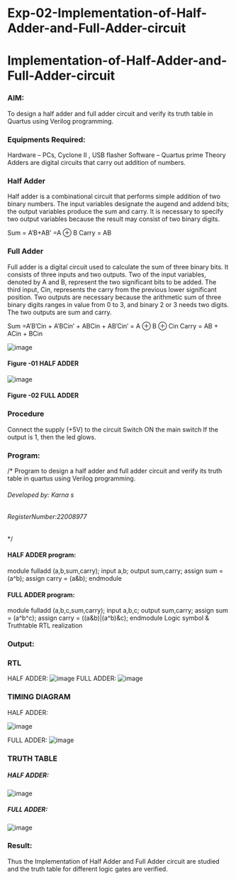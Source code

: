 # Exp-02-Implementation-of-Half-Adder-and-Full-Adder-circuit

# Implementation-of-Half-Adder-and-Full-Adder-circuit
### AIM:
To design a half adder and full adder circuit and verify its truth table in Quartus using Verilog programming.

### Equipments Required:
Hardware – PCs, Cyclone II , USB flasher
Software – Quartus prime
Theory
Adders are digital circuits that carry out addition of numbers.

### Half Adder
Half adder is a combinational circuit that performs simple addition of two binary numbers. The input variables designate the augend and addend bits; the output variables produce the sum and carry. It is necessary to specify two output variables because the result may consist of two binary digits.

Sum = A’B+AB’ =A ⊕ B Carry = AB

### Full Adder
Full adder is a digital circuit used to calculate the sum of three binary bits. It consists of three inputs and two outputs. Two of the input variables, denoted by A and B, represent the two significant bits to be added. The third input, Cin, represents the carry from the previous lower significant position. Two outputs are necessary because the arithmetic sum of three binary digits ranges in value from 0 to 3, and binary 2 or 3 needs two digits. The two outputs are sum and carry.

Sum =A’B’Cin + A’BCin’ + ABCin + AB’Cin’ = A ⊕ B ⊕ Cin Carry = AB + ACin + BCin

 ![image](https://user-images.githubusercontent.com/36288975/163552156-a13e5a56-c638-4110-97d9-8896907c8d25.png)

#### Figure -01 HALF ADDER 


![image](https://user-images.githubusercontent.com/36288975/163552057-b3547877-6d07-45b4-b7e0-bcfebfad9e1d.png)

#### Figure -02 FULL ADDER 

### Procedure

Connect the supply (+5V) to the circuit
Switch ON the main switch
If the output is 1, then the led glows.
### Program:
/*
Program to design a half adder and full adder circuit and verify its truth table in quartus using Verilog programming.
###### Developed by: Karna s 
###### RegisterNumber:22008977
*/
#### HALF ADDER program:

module fulladd (a,b,sum,carry); input a,b; output sum,carry; assign sum = (a^b); assign carry = (a&b); endmodule

#### FULL ADDER program:

module fulladd (a,b,c,sum,carry); input a,b,c; output sum,carry; assign sum = (a^b^c); assign carry = ((a&b)|(a^b)&c); endmodule Logic symbol & Truthtable RTL realization

### Output:
### RTL
HALF ADDER:
![image](https://user-images.githubusercontent.com/121109150/214809593-0af26fb6-61b8-485e-b50b-146d4ef96e5b.png)
FULL ADDER:
![image](https://user-images.githubusercontent.com/121109150/214809694-940c45d9-11e9-4d32-82ee-0c2c427d6c10.png)

### TIMING DIAGRAM
HALF ADDER:
 
 
 ![image](https://user-images.githubusercontent.com/121109150/214809841-a774c2ca-469e-421a-aa44-0864ab8853f3.png)

FULL ADDER:
![image](https://user-images.githubusercontent.com/121109150/214809953-fa1d5d8f-b8ee-437d-a576-997571c40485.png)

### TRUTH TABLE 
##### HALF ADDER:
![image](https://user-images.githubusercontent.com/121109150/214810065-3e5b3ebc-1d46-4ff0-9639-6a302522d85a.png)

##### FULL ADDER:
![image](https://user-images.githubusercontent.com/121109150/214810125-82a7e27d-8ae9-4582-91fb-62906fe7c814.png)


### Result:
Thus the Implementation of Half Adder and Full Adder circuit are studied and the truth table for different logic gates are verified.

